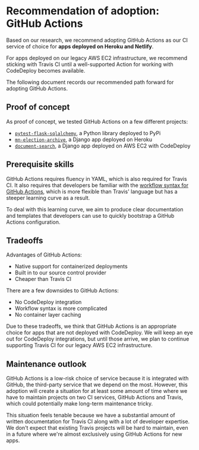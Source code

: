 # Recommendation of adoption: GitHub Actions

Based on our research, we recommend adopting GitHub Actions as our CI service of choice for **apps deployed on Heroku and Netlify**.

For apps deployed on our legacy AWS EC2 infrastructure, we recommend sticking with Travis CI until a well-supported Action for working with CodeDeploy becomes available.

The following document records our recommended path forward for adopting GitHub Actions.

## Proof of concept

As proof of concept, we tested GitHub Actions on a few different projects:

- [`pytest-flask-sqlalchemy`](https://github.com/jeancochrane/pytest-flask-sqlalchemy/commit/b6b9f846977e7981a0ec69d969eceb99ddee58f7), a Python library deployed to PyPi
- [`mn-election-archive`](https://github.com/datamade/mn-election-archive/pull/58), a Django app deployed on Heroku
- [`document-search`](https://github.com/datamade/document-search/pull/28), a Django app deployed on AWS EC2 with CodeDeploy

## Prerequisite skills

GitHub Actions requires fluency in YAML, which is also required for Travis CI. It also requires that developers be familiar with the [workflow syntax for GitHub Actions](https://help.github.com/en/actions/automating-your-workflow-with-github-actions/workflow-syntax-for-github-actions), which is more flexible than Travis' language but has a steeper learning curve as a result.

To deal with this learning curve, we aim to produce clear documentation and templates that developers can use to quickly bootstrap a GitHub Actions configuration.

## Tradeoffs

Advantages of GitHub Actions:

- Native support for containerized deployments
- Built in to our source control provider
- Cheaper than Travis CI

There are a few downsides to GitHub Actions:

- No CodeDeploy integration
- Workflow syntax is more complicated
- No container layer caching

Due to these tradeoffs, we think that GitHub Actions is an appropriate choice for apps that are not deployed with CodeDeploy. We will keep an eye out for CodeDeploy integrations, but until those arrive, we plan to continue supporting Travis CI for our legacy AWS EC2 infrastructure.

## Maintenance outlook

GitHub Actions is a low-risk choice of service because it is integrated with GitHub, the third-party service that we depend on the most. However, this adoption will create a situation for at least some amount of time where we have to maintain projects on two CI services, GitHub Actions and Travis, which could potentially make long-term maintenance tricky.

This situation feels tenable because we have a substantial amount of written documentation for Travis CI along with a lot of developer expertise. We don't expect that existing Travis projects will be hard to maintain, even in a future where we're almost exclusively using GitHub Actions for new apps.
